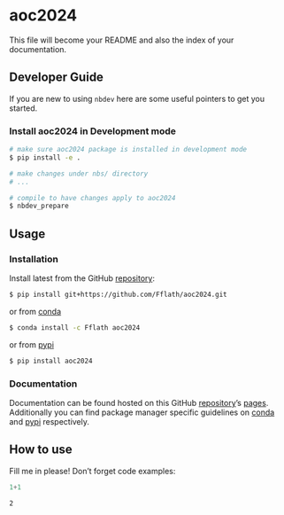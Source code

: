 # aoc2024


<!-- WARNING: THIS FILE WAS AUTOGENERATED! DO NOT EDIT! -->

This file will become your README and also the index of your
documentation.

## Developer Guide

If you are new to using `nbdev` here are some useful pointers to get you
started.

### Install aoc2024 in Development mode

``` sh
# make sure aoc2024 package is installed in development mode
$ pip install -e .

# make changes under nbs/ directory
# ...

# compile to have changes apply to aoc2024
$ nbdev_prepare
```

## Usage

### Installation

Install latest from the GitHub
[repository](https://github.com/Fflath/aoc2024):

``` sh
$ pip install git+https://github.com/Fflath/aoc2024.git
```

or from [conda](https://anaconda.org/Fflath/aoc2024)

``` sh
$ conda install -c Fflath aoc2024
```

or from [pypi](https://pypi.org/project/aoc2024/)

``` sh
$ pip install aoc2024
```

### Documentation

Documentation can be found hosted on this GitHub
[repository](https://github.com/Fflath/aoc2024)’s
[pages](https://Fflath.github.io/aoc2024/). Additionally you can find
package manager specific guidelines on
[conda](https://anaconda.org/Fflath/aoc2024) and
[pypi](https://pypi.org/project/aoc2024/) respectively.

## How to use

Fill me in please! Don’t forget code examples:

``` python
1+1
```

    2
